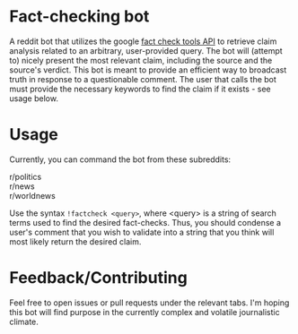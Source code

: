 # Fact-checking bot
A reddit bot that utilizes the google [fact check tools API](https://developers.google.com/fact-check/tools/api/) to retrieve claim analysis related to an arbitrary, user-provided query. The bot will (attempt to) nicely present the most relevant claim, including the source and the source's verdict. This bot is meant to provide an efficient way to broadcast truth in response to a questionable comment. The user that calls the bot must provide the necessary keywords to find the claim if it exists - see usage below. 

# Usage
Currently, you can command the bot from these subreddits:

r/politics<br/>
r/news<br/>
r/worldnews<br/>

Use the syntax `!factcheck <query>`, where \<query> is a string of search terms used to find the desired fact-checks. Thus, you should condense a user's comment that you wish to validate into a string that you think will most likely return the desired claim. 
  
# Feedback/Contributing
Feel free to open issues or pull requests under the relevant tabs. I'm hoping this bot will find purpose in the currently complex and volatile journalistic climate. 
